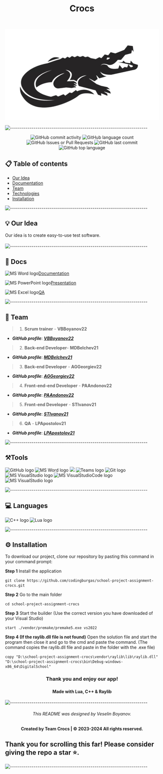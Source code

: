 <h1 align="center">Crocs</h1>
<br>
<p align="center">
  <img src="DigitalSchool/assets/crocs-logo.png">
</p>

![----------------------------------------------------------------------](https://raw.githubusercontent.com/andreasbm/readme/master/assets/lines/rainbow.png)

<p align="center">
  
<img alt="GitHub commit activity" src="https://img.shields.io/github/commit-activity/t/codingburgas/school-project-assignment-crocs?labelColor=black&color=blue">
<img alt="GitHub language count" src="https://img.shields.io/github/languages/count/codingburgas/school-project-assignment-crocs?labelColor=black&color=blue">
<img alt="GitHub Issues or Pull Requests" src="https://img.shields.io/github/issues-closed/codingburgas/school-project-assignment-crocs?labelColor=black&color=blue">
<img alt="GitHub last commit" src="https://img.shields.io/github/last-commit/codingburgas/school-project-assignment-crocs?labelColor=black&color=blue">
<img alt="GitHub top language" src="https://img.shields.io/github/languages/top/codingburgas/school-project-assignment-crocs?labelColor=black&color=blue">
  
</p>
 
## 📋 Table of contents
  - [Our Idea](#idea)
  - [Documentation](#docs)
  - [Team](#collaborators)
  - [Technologies](#technologies)
  - [Installation](#install)

![----------------------------------------------------------------------](https://raw.githubusercontent.com/andreasbm/readme/master/assets/lines/rainbow.png)
 
## 💡 Our Idea <a name="idea"></a>
Our idea is to create easy-to-use test software.
#### 

![----------------------------------------------------------------------](https://raw.githubusercontent.com/andreasbm/readme/master/assets/lines/rainbow.png)

## 📄 Docs <a name="docs"></a>

<img src="https://img.icons8.com/fluency/48/000000/microsoft-word-2019.png" alt="MS Word logo" width=20px />[Documentation](https://github.com/codingburgas/school-project-assignment-crocs/raw/main/DigitalSchool%20documents/DocumentationCrocs.docx)

<img src="https://img.icons8.com/fluency/48/000000/microsoft-powerpoint-2019.png" alt="MS PowerPoint logo" width=20px >[Presentation](https://github.com/codingburgas/school-project-assignment-crocs/raw/main/DigitalSchool%20documents/CrocsPresentation.pptx)

<img src="https://img.icons8.com/fluency/48/000000/microsoft-excel-2019.png" alt="MS Excel logo" width=20px >[QA](https://github.com/codingburgas/school-project-assignment-crocs/blob/main/DigitalSchool%20documents/QA_Crocs.xlsx)

![----------------------------------------------------------------------](https://raw.githubusercontent.com/andreasbm/readme/master/assets/lines/rainbow.png)
 
## 🌱 Team <a name="collaborators"></a>
> 1. **Scrum trainer**	- **VBBoyanov22** 
   - ***GitHub profile***: [***VBBoyanov22***](https://github.com/VBBoyanov22)	
> 2. **Back-end Developer**- **MDBelchev21**	
   - ***GitHub profile***: [***MDBelchev21***](https://github.com/MDBelchev21)	
> 3. **Back-end Developer** - **AGGeorgiev22** 	
   - ***GitHub profile***: [***AGGeorgiev22***](https://github.com/AGGeorgiev22)
> 4. **Front-end-end Developer** - **PAAndonov22**	
   - ***GitHub profile***: [***PAAndonov22***](https://github.com/PAAndonov22)
> 5. **Front-end Developer** - **STIvanov21**	
   - ***GitHub profile***: [***STIvanov21***](https://github.com/STIvanov21)
> 6. **QA** - **LPApostolov21**	
   - ***GitHub profile***: [***LPApostolov21***](https://github.com/LPApostolov21)
   
![----------------------------------------------------------------------](https://raw.githubusercontent.com/andreasbm/readme/master/assets/lines/rainbow.png)

## ⚒️Tools  <a name="technologies"></a>
<p align="left">
  <img src="https://raw.githubusercontent.com/sbivanov22/baklava/main/assets/icons/gitHubIcon.png" alt="GitHub logo" width=48px>
<img src="https://img.icons8.com/fluency/48/000000/microsoft-word-2019.png" alt="MS Word logo" width=48px />
<img src="https://img.icons8.com/fluency/48/000000/microsoft-powerpoint-2019.png" width=48/>
<img src="https://admin.kuleuven.be/icts/services/teams/images/Teamslogo/image" alt="Teams logo" width=54px>
<img src="https://avatars.githubusercontent.com/u/18133?s=200&v=" alt="Git logo" width=48px>
<img src="https://upload.wikimedia.org/wikipedia/commons/c/cd/Visual_Studio_2017_Logo.svg" alt="MS VisualStudio logo" width=48px />
<img src="https://upload.wikimedia.org/wikipedia/commons/2/2d/Visual_Studio_Code_1.18_icon.svg" alt="MS VisualStudioCode logo" width=48px>
<img src="https://upload.wikimedia.org/wikipedia/commons/thumb/f/f4/Raylib_logo.png/120px-Raylib_logo.png" alt="MS VisualStudio logo" width=48px />
</p> 

![----------------------------------------------------------------------](https://raw.githubusercontent.com/andreasbm/readme/master/assets/lines/rainbow.png)

## 💻 Languages
<p align="left"> 
<img src="https://upload.wikimedia.org/wikipedia/commons/3/32/C%2B%2B_logo.png" alt="C++ logo" width="48px">
    <img src=https://upload.wikimedia.org/wikipedia/commons/thumb/c/cf/Lua-Logo.svg/640px-Lua-Logo.svg.png alt="Lua logo" width="50">
</p>

![----------------------------------------------------------------------](https://raw.githubusercontent.com/andreasbm/readme/master/assets/lines/rainbow.png)

## ⚙️ Installation	<a name = "install"></a>

<p>To download our project, clone our repository by pasting this command in your command prompt:</p>
    
<b>Step 1</b>
Install the application
```
git clone https://github.com/codingburgas/school-project-assignment-crocs.git
```
<b>Step 2</b>
Go to the main folder
```
cd school-project-assignment-crocs
```
<b>Step 3</b>
Start the builder (Use the correct version you have downloaded of your Visual Studio)
```
start ./vendor/premake/premake5.exe vs2022
```
<b>Step 4 (If the raylib.dll file is not found)</b>
Open the solution file and start the program then close it and go to the cmd and paste the command. (The command copies the raylib.dll file and paste in the folder with the .exe file)
```
copy "D:\school-project-assignment-crocs\vendor\raylib\lib\raylib.dll" "D:\school-project-assignment-crocs\bin\Debug-windows-x86_64\DigitalSchool"
```

<h3 align="center"> Thank you and enjoy our app! <h3>
<h4 align="center"> Made with Lua, C++ & Raylib </h4>

![----------------------------------------------------------------------](https://raw.githubusercontent.com/andreasbm/readme/master/assets/lines/rainbow.png)

<h6 align="center">This README was designed by Veselin Boyanov.</h6>
<h4 align="center"> Created by Team Crocs | &copy 2023-2024 All rights reserved.</h4>
<h2>Thank you for scrolling this far! Please consider giving the repo a star ⭐.</h2>

![----------------------------------------------------------------------](https://raw.githubusercontent.com/andreasbm/readme/master/assets/lines/rainbow.png)
